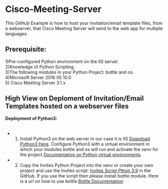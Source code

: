 # Cisco-Meeting-Server

This GitHub Example is how to host your invitation/email template files, from a webserver, that Cisco Meeting Server will send to the web app for multiple languages.<br /> 

## Prerequisite:<br />
1)Pre-configured Python environment on the IIS server.<br />
2)Knowledge of Python Scripting.<br />
3)The following modules in your Python Project:  bottle and os.<br />
4)Microsoft Server 2016 IIS 10.0<br />
5) Cisco Meeting Server 3.1.x 

## High View on Deploment of Invitation/Email Templates hosted on a webserver files<br />

**Deployment of Python3:**<br />
<br />
* 1) Install Python3 on the web server in our case it is IIS [Download Python3 Here](https://www.python.org/downloads/).  Configure Python3 with a virtual environment in which your modules bottle and os will run and activate the venv for the project [Documentation on Python virtual environments](https://docs.python.org/3/library/venv.html).<br />

* 2) Copy the Invites Python Project into the venv or create your own project and use the Invites script: [Invites Script Pthon 3.9](https://github.com/jjanson123/Cisco-Meeting-Server-Invitation-templates-web-server/blob/main/Invites%20Script%20Pthon%203.9) in the GitHub.  If you use the script then please install bottle module.  Here is a url on how to use bottle [Bottle Documentation](https://bottlepy.org/docs/dev/).<br />
